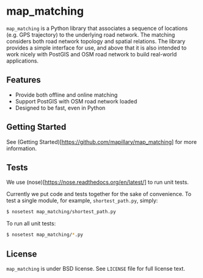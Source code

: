 # map_matching

`map_matching` is a Python library that associates a sequence of
locations (e.g. GPS trajectory) to the underlying road network. The
matching considers both road network topology and spatial
relations. The library provides a simple interface for use, and above
that it is also intended to work nicely with PostGIS and OSM road
network to build real-world applications.


## Features

- Provide both offline and online matching
- Support PostGIS with OSM road network loaded
- Designed to be fast, even in Python


## Getting Started

See (Getting Started)[https://github.com/mapillary/map_matching] for
more information.


## Tests

We use (nose)[https://nose.readthedocs.org/en/latest/] to run unit
tests.

Currently we put code and tests together for the sake of
convenience. To test a single module, for example, `shortest_path.py`,
simply:

```bash
$ nosetest map_matching/shortest_path.py
```

To run all unit tests:

```bash
$ nosetest map_matching/*.py
```


## License

`map_matching` is under BSD license. See `LICENSE` file for full
license text.
